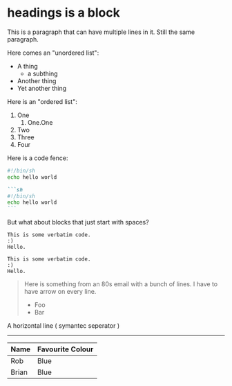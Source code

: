 # headings is a block

This is a paragraph that can have multiple lines in it. Still the same paragraph.

Here comes an "unordered list":

- A thing
  - a subthing 
- Another thing
- Yet another thing

Here is an "ordered list":

1. One
    1. One.One
2. Two
3. Three
4. Four

Here is a code fence:

```sh
#!/bin/sh
echo hello world
```

~~~md
```sh
#!/bin/sh
echo hello world
```
~~~

But what about blocks that just start with spaces?

    This is some verbatim code.
    :)
    Hello.

~~~
This is some verbatim code.
:)
Hello.
~~~

> Here is something from an 80s email
> with a bunch of lines.
> I have to have arrow on every line.
> - Foo
> - Bar

A horizontal line ( symantec seperator )

----

<!--
Not rendered comment ?
-->

Name|Favourite Colour
| -   | - |
Rob | Blue
Brian | Blue



